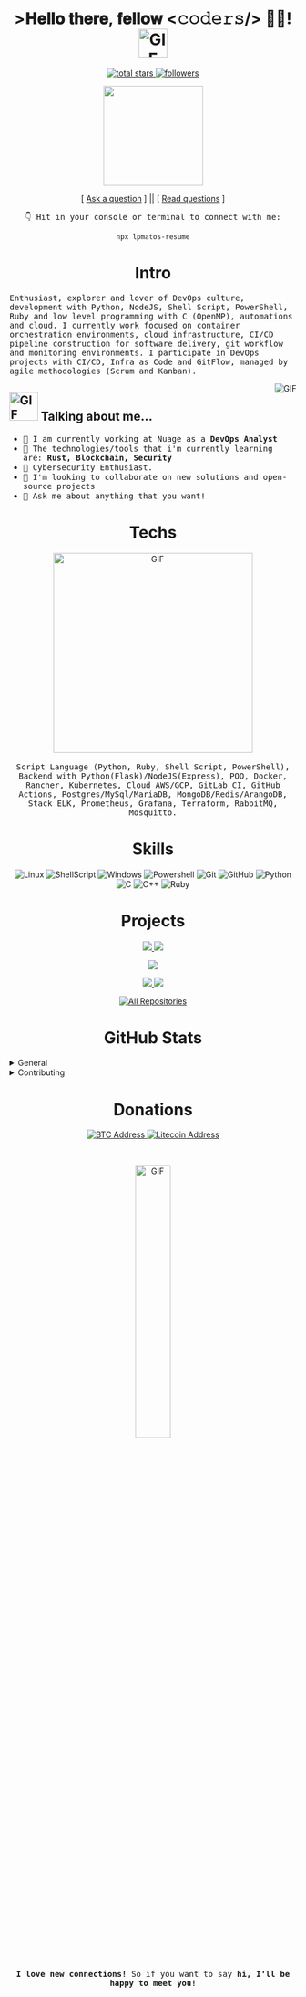 <h1 align="center"> >𝐇𝐞𝐥𝐥𝐨 𝐭𝐡𝐞𝐫𝐞, 𝐟𝐞𝐥𝐥𝐨𝐰 <𝚌𝚘𝚍𝚎𝚛𝚜/> 👨‍💻! <img src="https://media.giphy.com/media/mGcNjsfWAjY5AEZNw6/giphy.gif" alt="GIF" width="50px"></h2>

<p align="center">
  <a href="https://github.com/lpmatos?tab=repositories&sort=stargazers">
    <img alt="total stars" title="Total stars on GitHub" src="https://custom-icon-badges.herokuapp.com/badge/dynamic/json?logo=star&color=white&labelColor=black&label=Stars&style=for-the-badge&query=%24.stars&url=https://api.github-star-counter.workers.dev/user/gsvprharsha"/>
  </a>
  <a href="https://github.com/lpmatos">
    <img alt="followers" title="Follow me on Github" src="https://custom-icon-badges.herokuapp.com/github/followers/lpmatos?color=white&labelColor=black&style=for-the-badge&logo=person-add&label=Follow&logoColor=white"/>
  </a>
</p>



<p align="center">
    <img src="https://gidigi.com/cdn/love.gif" width="175">
</p>

<p align="center">
[ <a href='https://github.com/lpmatos/lpmatos/issues/new'>Ask a question</a> ] ||
[ <a href='https://github.com/lpmatos/lpmatos/issues?q=is%3Aissue+is%3Aclosed'>Read questions</a> ]
</p>

<p align="center">
  <samp>👇 Hit in your console or terminal to connect with me:</samp>
  <p align="center">
    <code>npx lpmatos-resume</code>
  </p>
</p>

<h1 align="center">Intro</h1>

<p>
  <samp>
    Enthusiast, explorer and lover of DevOps culture, development with Python, NodeJS, Shell Script, PowerShell, Ruby and low level programming with C (OpenMP), automations and cloud. I currently work focused on container orchestration environments, cloud infrastructure, CI/CD pipeline construction for software delivery, git workflow and monitoring environments. I participate in DevOps projects with CI/CD, Infra as Code and GitFlow, managed by agile methodologies (Scrum and Kanban).
  </samp>
</p>

<img align="right" src="https://media.giphy.com/media/836HiJc7pgzy8iNXCn/giphy.gif" alt="GIF"/>

<h2>
  <img src="https://media.giphy.com/media/VgCDAzcKvsR6OM0uWg/giphy.gif" alt="GIF" width="50px"> Talking about me...
</h2>

<ul>
  <li>
    <samp>🔭 I am currently working at Nuage as a <b>DevOps Analyst</b></samp>
  </li>
  <li>
    <samp>🌱 The technologies/tools that i'm currently learning are: <b>Rust, Blockchain, Security</b></samp>
  </li>
  <li>
    <samp>👾 Cybersecurity Enthusiast.</samp>
  </li>
  <li>
    <samp>👯 I'm looking to collaborate on new solutions and open-source projects</samp>
  </li>
  <li>
    <samp>💬 Ask me about anything that you want!</samp>
  </li>
</ul>

<h1 align="center">Techs</h1>

<p align="center">
  <img align="center" src="https://media.giphy.com/media/137EaR4vAOCn1S/giphy.gif" alt="GIF" width="350" heigh="190"/>
  <br>
  <br>
  <samp>
    Script Language (Python, Ruby, Shell Script, PowerShell), Backend with Python(Flask)/NodeJS(Express), POO, Docker, Rancher, Kubernetes, Cloud AWS/GCP, GitLab CI, GitHub Actions, Postgres/MySql/MariaDB, MongoDB/Redis/ArangoDB, Stack ELK, Prometheus, Grafana, Terraform, RabbitMQ, Mosquitto.
  </samp>
</p>

<h1 align="center">Skills</h1>

<p align="center">
  <img alt="Linux" src="https://img.shields.io/badge/-Linux-FCC624?style=for-the-badge&logo=linux&logoColor=white">
  <img alt="ShellScript" src="https://img.shields.io/badge/-ShellScript-4EAA25?style=for-the-badge&logo=gnu%20bash&logoColor=white">
  <img alt="Windows" src="https://img.shields.io/badge/-Windows-204E87?&style=for-the-badge&logo=windows&logoColor=white">
  <img alt="Powershell" src="https://img.shields.io/badge/-PowerShell-blue?&style=for-the-badge&logo=powershell&logoColor=white">
  <img alt="Git" src="https://img.shields.io/badge/-Git-F05032?style=for-the-badge&logo=git&logoColor=white">
  <img alt="GitHub" src="https://img.shields.io/badge/-GitHub-181717?style=for-the-badge&logo=GitHub&logoColor=white">
  <img alt="Python" src="https://img.shields.io/badge/Python-blue?style=for-the-badge&logo=python&logoColor=white">
  <img alt="C" src="https://img.shields.io/badge/C-00599C?style=for-the-badge&logo=c&logoColor=white">
  <img alt="C++" src="https://img.shields.io/badge/C%2B%2B-00599C?style=for-the-badge&logo=c%2B%2B&logoColor=white">
  <img alt="Ruby" src="https://img.shields.io/badge/Ruby-CC342D?style=for-the-badge&logo=ruby&logoColor=white">
</p>

<h1 align="center">Projects</h1>

<p align="center">
  <a href="https://github.com/lpmatos/twitter-realtime-processing-covid">
    <img src="https://github-readme-stats.vercel.app/api/pin/?username=lpmatos&repo=twitter-realtime-processing-covid" />
  </a>
  <a href="https://github.com/lpmatos/twitter-sentimental-analysis-covid">
    <img src="https://github-readme-stats.vercel.app/api/pin/?username=lpmatos&repo=twitter-sentimental-analysis-covid" />
  </a>
</p>

<p align="center">
  <img src="https://github-readme-stats.vercel.app/api?username=lpmatos&show_icons=true" />
</p>

<p align="center">
  <a href="https://github.com/lpmatos/helm-recursive-library">
    <img src="https://github-readme-stats.vercel.app/api/pin/?username=lpmatos&repo=helm-recursive-library" />
  </a>
  <a href="https://github.com/lpmatos/gitlab-ci-lint">
    <img src="https://github-readme-stats.vercel.app/api/pin/?username=lpmatos&repo=gitlab-ci-lint" />
  </a>
</p>

<p align="center">
  <a href="https://github.com/lpmatos?tab=repositories"><img alt="All Repositories" title="All Repositories" src="https://custom-icon-badges.herokuapp.com/badge/-All%20Repos-black?style=for-the-badge&logoColor=white&logo=repo"/></a>
</p>

<h1 align="center">GitHub Stats</h1>

<details><summary>General</summary>
<p align="center">
  <img src="https://metrics.lecoq.io/lpmatos?template=terminal&base.community=0&languages=1&gists=1&isocalendar=1&repositories=1&repositories=100&repositories.batch=100&repositories.forks=false&repositories.affiliations=owner&isocalendar.duration=full-year&languages.limit=8&languages.sections=most-used&languages.colors=github&languages.threshold=0%25&languages.indepth=false&languages.analysis.timeout=15&languages.categories=markup%2C%20programming&languages.recent.categories=markup%2C%20programming&languages.recent.load=300&languages.recent.days=14&config.timezone=America%2FSao_Paulo">
</p>
</details>

<details><summary>Contributing</summary>
<p align="center">
<img alt="lpmatos's Activity Graph" src="https://activity-graph.herokuapp.com/graph?username=lpmatos&theme=gotham"/></a>
</p>
</details>

<h1 align="center">Donations</h1>

<p align="center">
  <a href="https://www.blockchain.com/pt/btc/address/bc1qn50elv826qs2qd6xhfh6n79649epqyaqmtwky5">
    <img alt="BTC Address" src="https://img.shields.io/badge/BTC%20Address-black?style=for-the-badge&logo=bitcoin&logoColor=white">
  </a>

  <a href="https://live.blockcypher.com/ltc/address/ltc1qwzrxmlmzzx68k2dnrcrplc4thadm75khzrznjw/">
    <img alt="Litecoin Address" src="https://img.shields.io/badge/Litecoin%20Address-black?style=for-the-badge&logo=litecoin&logoColor=white">
  </a>
</p>

<br>

<p align="center">
  <img width=35% src="https://www.icegif.com/wp-content/uploads/baby-yoda-bye-bye-icegif.gif" alt="GIF">
</p>

<br>

<p align="center">
  <samp>
    <b>
      I love new connections!</b> So if you want to say <b>hi, I'll be happy to meet you!
    </b>
  <samp>
</p>
